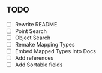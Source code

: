 TODO
----

- [ ] Rewrite README
- [ ] Point Search
- [ ] Object Search
- [ ] Remake Mapping Types
- [ ] Embed Mapped Types Into Docs
- [ ] Add references
- [ ] Add Sortable fields